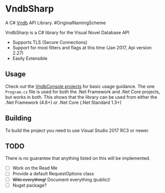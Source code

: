 # VndbSharp
A C# [Vndb](https://vndb.org/) API Library. #OriginalNamingScheme

VndbSharp is a C# library for the Visual Novel Database API
  - Supports TLS (Secure Connections)
  - Support for most filters and flags at this time (Jan 2017, Api version 2.27)
  - Easily Extensible

## Usage
Check out the [VndbConsole projects](VndbConsoleCore/Program.cs) for basic usage guidance. The one `Program.cs` file is used for both the .Net Framework and .Net Core projects, but works in both. This shows that the library can be used from either the .Net Framework (4.6+) or .Net Core (.Net Standard 1.3+)

## Building
To build the project you need to use Visual Studio 2017 RC3 or newer.

## TODO
There is no guarantee that anything listed on this will be implemented.

  - [ ] Work on the Read Me
  - [ ] Provide a default RequestOptions class
  - [ ] ~~Wiki everything!~~ Document everything (public)!
  - [ ] Nuget package?
